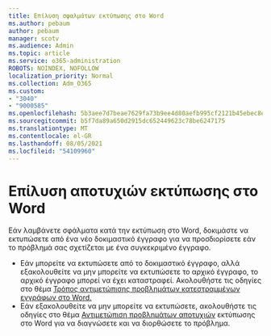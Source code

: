 ```yaml
---
title: Επίλυση σφαλμάτων εκτύπωσης στο Word
ms.author: pebaum
author: pebaum
manager: scotv
ms.audience: Admin
ms.topic: article
ms.service: o365-administration
ROBOTS: NOINDEX, NOFOLLOW
localization_priority: Normal
ms.collection: Adm_O365
ms.custom:
- "3040"
- "9000585"
ms.openlocfilehash: 5b3aee7d7beae7629fa73b9ee4d80aefb995cf2121b45ebec8e224c28c99489e
ms.sourcegitcommit: b5f7da89a650d2915dc652449623c78be6247175
ms.translationtype: MT
ms.contentlocale: el-GR
ms.lasthandoff: 08/05/2021
ms.locfileid: "54109960"
---
```

# <a name="resolving-print-failures-in-word"></a>Επίλυση αποτυχιών εκτύπωσης στο Word

Εάν λαμβάνετε σφάλματα κατά την εκτύπωση στο Word, δοκιμάστε να εκτυπώσετε από ένα νέο δοκιμαστικό έγγραφο για να προσδιορίσετε εάν το πρόβλημά σας σχετίζεται με ένα συγκεκριμένο έγγραφο.

- Εάν μπορείτε να εκτυπώσετε από το δοκιμαστικό έγγραφο, αλλά εξακολουθείτε να μην μπορείτε να εκτυπώσετε το αρχικό έγγραφο, το αρχικό έγγραφο μπορεί να έχει καταστραφεί. Ακολουθήστε τις οδηγίες στο θέμα [Τρόπος αντιμετώπισης προβλημάτων κατεστραμμένων εγγράφων στο Word.](https://docs.microsoft.com/office/troubleshoot/word/damaged-documents-in-word#update-microsoft-office-and-windows)
- Εάν εξακολουθείτε να μην μπορείτε να εκτυπώσετε, ακολουθήστε τις οδηγίες στο θέμα [Αντιμετώπιση προβλημάτων αποτυχιών](https://docs.microsoft.com/office/troubleshoot/word/print-failures-in-word) εκτύπωσης στο Word για να διαγνώσετε και να διορθώσετε το πρόβλημα.